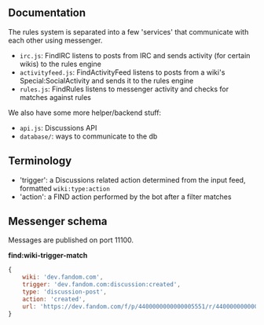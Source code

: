 ## Documentation
The rules system is separated into a few 'services' that communicate with each other using messenger.

* `irc.js`: FindIRC listens to posts from IRC and sends activity (for certain wikis) to the rules engine
* `activityfeed.js`: FindActivityFeed listens to posts from a wiki's Special:SocialActivity and sends it to the rules engine
* `rules.js`: FindRules listens to messenger activity and checks for matches against rules

We also have some more helper/backend stuff:
* `api.js`: Discussions API
* `database/`: ways to communicate to the db

## Terminology
* 'trigger': a Discussions related action determined from the input feed, formatted `wiki:type:action`
* 'action': a FIND action performed by the bot after a filter matches

## Messenger schema
Messages are published on port 11100.

**find:wiki-trigger-match**
```js
{
    wiki: 'dev.fandom.com',
    trigger: 'dev.fandom.com:discussion:created',
    type: 'discussion-post',
    action: 'created',
    url: 'https://dev.fandom.com/f/p/4400000000000005551/r/4400000000000015261'
}
```